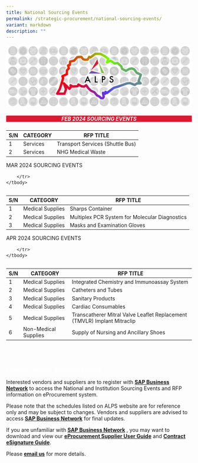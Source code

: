 ```yaml
---
title: National Sourcing Events
permalink: /strategic-procurement/national-sourcing-events/
variant: markdown
description: ""
---
```

![](/images/alps_sourcing_events_national_1920x640_clear.png)


<div style="background-color: #DC1931; width: 100%" class="section">
			<h5 style="color: white; font-weight: bold; text-align: center;">FEB 2024 SOURCING EVENTS</h5>
</div>



| S/N | CATEGORY | RFP TITLE |
| -------- | -------- | -------- |
| 1 | Services | Transport Services (Shuttle Bus) |
| 2 | Services | NHG Medical Waste |



<p>MAR 2024 SOURCING EVENTS</p><table style="width:100%">
	<tbody>
		<tr style="background-color: #836DB1; color: white; font-weight: bold; text-align: center;">
			
		</tr>
	</tbody>
</table>



| S/N | CATEGORY | RFP TITLE |
| -------- | -------- | -------- |
| 1 | Medical Supplies | Sharps Container |
| 2 | Medical Supplies | Multiplex PCR System for Molecular Diagnostics |
| 3 | Medical Supplies | Masks and Examination Gloves |



<p>APR 2024 SOURCING EVENTS</p><table style="width:100%">
	<tbody>
		<tr style="background-color: #82C341; color: white; font-weight: bold; text-align: center;">
			
		</tr>
	</tbody>
</table>



| S/N | CATEGORY | RFP TITLE |
| -------- | -------- | -------- |
| 1 | Medical Supplies | Integrated Chemistry and Immunoassay System |
| 2 | Medical Supplies | Catheters and Tubes |
| 3 | Medical Supplies | Sanitary Products |
| 4 | Medical Supplies | Cardiac Consumables |
| 5 | Medical Supplies | Transcatherer Mitral Valve Leaflet Replacement (TMVLR) Implant Mitraclip |
| 6 | Non-Medical Supplies | Supply of Nursing and Ancillary Shoes |



<a style="color: white; font-weight: bold; background-color: #6C53A3; ; text-decoration: none;" href="" target="_blank" role="button" class="btn btn-default btn-lg btn-block">
		<h6>CLICK HERE TO VIEW &gt;&gt;&gt;</h6>
		<h3>Pharmaceutical Sourcing Events</h3>
</a>



Interested vendors and suppliers are to register with **[SAP Business Network](https://supplier.ariba.com/)** to access the National and Institution Sourcing Events and RFP information on eProcurement system.  

Please note that the schedules listed on ALPS website are for reference only and may be subject to changes. Vendors and suppliers are advised to access **[SAP Business Network](https://supplier.ariba.com/)** for final updates.

If you are unfamiliar with **[SAP Business Network](https://supplier.ariba.com/)** , you may want to download and view our **[eProcurement Supplier User Guide](https://for.sg/alps-eprocurement-supplier-user-guide)** and **[Contract eSignature Guide](/files/Sourcing%20Events/contract_esignature_guide_v1_2.pdf)**.

Please **[email us](mailto:alps_operations@alpshealthcare.com.sg)** for more details.